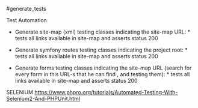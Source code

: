 #generate_tests

Test Automation
- Generate site-map (xml) testing classes indicating the site-map URL:
        * tests all links available in site-map and asserts status 200

- Generate symfony routes  testing classes indicating the project root:
        * tests all links available in site-map and asserts status 200

- Generate forms testing classes indicating the site-map URL (search for every form in this URL-s that he can find , and testing them):
        * tests all links available in site-map and asserts status 200


SELENIUM https://www.phpro.org/tutorials/Automated-Testing-With-Selenium2-And-PHPUnit.html